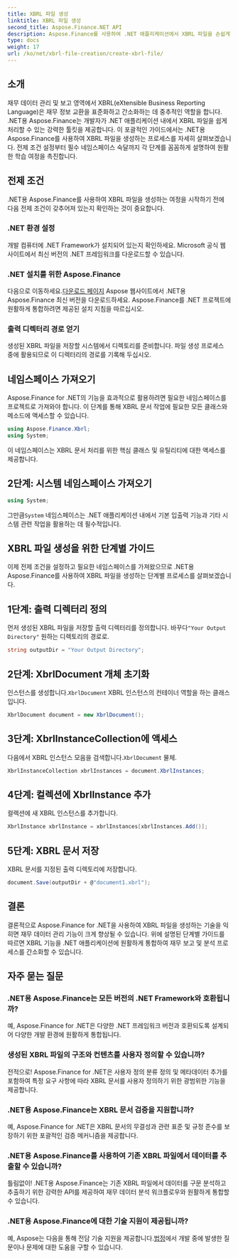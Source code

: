 ```yaml
---
title: XBRL 파일 생성
linktitle: XBRL 파일 생성
second_title: Aspose.Finance.NET API
description: Aspose.Finance를 사용하여 .NET 애플리케이션에서 XBRL 파일을 손쉽게 생성하고 재무 데이터 관리 및 보고 프로세스를 간소화하는 방법을 알아보세요.
type: docs
weight: 17
url: /ko/net/xbrl-file-creation/create-xbrl-file/
---
```

## 소개
재무 데이터 관리 및 보고 영역에서 XBRL(eXtensible Business Reporting Language)은 재무 정보 교환을 표준화하고 간소화하는 데 중추적인 역할을 합니다. .NET용 Aspose.Finance는 개발자가 .NET 애플리케이션 내에서 XBRL 파일을 쉽게 처리할 수 있는 강력한 툴킷을 제공합니다. 이 포괄적인 가이드에서는 .NET용 Aspose.Finance를 사용하여 XBRL 파일을 생성하는 프로세스를 자세히 살펴보겠습니다. 전제 조건 설정부터 필수 네임스페이스 숙달까지 각 단계를 꼼꼼하게 설명하여 원활한 학습 여정을 촉진합니다.
## 전제 조건
.NET용 Aspose.Finance를 사용하여 XBRL 파일을 생성하는 여정을 시작하기 전에 다음 전제 조건이 갖추어져 있는지 확인하는 것이 중요합니다.
### .NET 환경 설정
개발 컴퓨터에 .NET Framework가 설치되어 있는지 확인하세요. Microsoft 공식 웹사이트에서 최신 버전의 .NET 프레임워크를 다운로드할 수 있습니다.
### .NET 설치를 위한 Aspose.Finance
다음으로 이동하세요.[다운로드 페이지](https://releases.aspose.com/finance/net/) Aspose 웹사이트에서 .NET용 Aspose.Finance 최신 버전을 다운로드하세요. Aspose.Finance를 .NET 프로젝트에 원활하게 통합하려면 제공된 설치 지침을 따르십시오.
### 출력 디렉터리 경로 얻기
생성된 XBRL 파일을 저장할 시스템에서 디렉토리를 준비합니다. 파일 생성 프로세스 중에 활용되므로 이 디렉터리의 경로를 기록해 두십시오.
## 네임스페이스 가져오기
Aspose.Finance for .NET의 기능을 효과적으로 활용하려면 필요한 네임스페이스를 프로젝트로 가져와야 합니다. 이 단계를 통해 XBRL 문서 작업에 필요한 모든 클래스와 메소드에 액세스할 수 있습니다.
```csharp
using Aspose.Finance.Xbrl;
using System;
```
이 네임스페이스는 XBRL 문서 처리를 위한 핵심 클래스 및 유틸리티에 대한 액세스를 제공합니다.
## 2단계: 시스템 네임스페이스 가져오기
```csharp
using System;
```
 그만큼`System` 네임스페이스는 .NET 애플리케이션 내에서 기본 입출력 기능과 기타 시스템 관련 작업을 활용하는 데 필수적입니다.
## XBRL 파일 생성을 위한 단계별 가이드
이제 전제 조건을 설정하고 필요한 네임스페이스를 가져왔으므로 .NET용 Aspose.Finance를 사용하여 XBRL 파일을 생성하는 단계별 프로세스를 살펴보겠습니다.
## 1단계: 출력 디렉터리 정의
 먼저 생성된 XBRL 파일을 저장할 출력 디렉터리를 정의합니다. 바꾸다`"Your Output Directory"` 원하는 디렉토리의 경로로.
```csharp
string outputDir = "Your Output Directory";
```
## 2단계: XbrlDocument 개체 초기화
 인스턴스를 생성합니다.`XbrlDocument` XBRL 인스턴스의 컨테이너 역할을 하는 클래스입니다.
```csharp
XbrlDocument document = new XbrlDocument();
```
## 3단계: XbrlInstanceCollection에 액세스
 다음에서 XBRL 인스턴스 모음을 검색합니다.`XbrlDocument` 물체.
```csharp
XbrlInstanceCollection xbrlInstances = document.XbrlInstances;
```
## 4단계: 컬렉션에 XbrlInstance 추가
컬렉션에 새 XBRL 인스턴스를 추가합니다.
```csharp
XbrlInstance xbrlInstance = xbrlInstances[xbrlInstances.Add()];
```
## 5단계: XBRL 문서 저장
XBRL 문서를 지정된 출력 디렉토리에 저장합니다.
```csharp
document.Save(outputDir + @"document1.xbrl");
```
## 결론
결론적으로 Aspose.Finance for .NET을 사용하여 XBRL 파일을 생성하는 기술을 익히면 재무 데이터 관리 기능이 크게 향상될 수 있습니다. 위에 설명된 단계별 가이드를 따르면 XBRL 기능을 .NET 애플리케이션에 원활하게 통합하여 재무 보고 및 분석 프로세스를 간소화할 수 있습니다.
## 자주 묻는 질문
### .NET용 Aspose.Finance는 모든 버전의 .NET Framework와 호환됩니까?
예, Aspose.Finance for .NET은 다양한 .NET 프레임워크 버전과 호환되도록 설계되어 다양한 개발 환경에 원활하게 통합됩니다.
### 생성된 XBRL 파일의 구조와 컨텐츠를 사용자 정의할 수 있습니까?
전적으로! Aspose.Finance for .NET은 사용자 정의 분류 정의 및 메타데이터 추가를 포함하여 특정 요구 사항에 따라 XBRL 문서를 사용자 정의하기 위한 광범위한 기능을 제공합니다.
### .NET용 Aspose.Finance는 XBRL 문서 검증을 지원합니까?
예, Aspose.Finance for .NET은 XBRL 문서의 무결성과 관련 표준 및 규정 준수를 보장하기 위한 포괄적인 검증 메커니즘을 제공합니다.
### .NET용 Aspose.Finance를 사용하여 기존 XBRL 파일에서 데이터를 추출할 수 있습니까?
틀림없이! .NET용 Aspose.Finance는 기존 XBRL 파일에서 데이터를 구문 분석하고 추출하기 위한 강력한 API를 제공하여 재무 데이터 분석 워크플로우와 원활하게 통합할 수 있습니다.
### .NET용 Aspose.Finance에 대한 기술 지원이 제공됩니까?
 예, Aspose는 다음을 통해 전담 기술 지원을 제공합니다.[법정](https://forum.aspose.com/c/finance/43)에서 개발 중에 발생한 질문이나 문제에 대한 도움을 구할 수 있습니다.